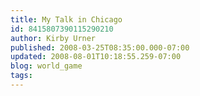 ```yaml
---
title: My Talk in Chicago
id: 8415807390115290210
author: Kirby Urner
published: 2008-03-25T08:35:00.000-07:00
updated: 2008-08-01T10:18:55.259-07:00
blog: world_game
tags: 
---
```


